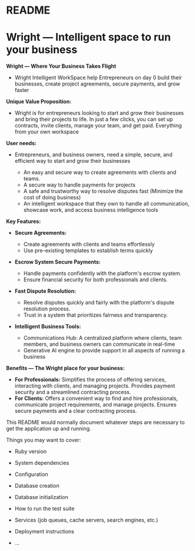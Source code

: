 # README

# Wright — Intelligent space to run your business
**Wright — Where Your Business Takes Flight**

* Wright Intelligent WorkSpace help Entrepreneurs on day 0 build their businesses, create project agreements, secure payments, and grow faster <br>

**Unique Value Proposition:**
* Wright is for entrepreneurs looking to start and grow their businesses and bring their projects to life. In just a few clicks, you can set up contracts, invite clients, manage your team, and get paid. Everything from your own workspace<BR>

**User needs:**<br>
* Entrepreneurs, and business owners,  need a simple, secure, and efficient way to start and grow their businesses<br>

     * An easy and secure way to create agreements with clients and teams.
     * A secure way to handle payments for projects
     * A safe and trustworthy way to resolve disputes fast (Minimize the cost of doing business)
     * An intelligent workspace that they own to handle all communication, showcase work, and access business intelligence tools

**Key Features:**

*    **Secure Agreements:**
      * Create agreements with clients and teams effortlessly
      * Use pre-existing templates to establish terms quickly
*    **Escrow System Secure Payments:**
      * Handle payments confidently with the platform's escrow system.
      * Ensure financial security for both professionals and clients.

*    **Fast Dispute Resolution:**
      * Resolve disputes quickly and fairly with the platform's dispute resolution process.
      * Trust in a system that prioritizes fairness and transparency.

*    **Intelligent Business Tools:**
      * Communications Hub: A centralized platform where clients, team members, and business owners can communicate in real-time
      * Generative AI engine to provide support in all aspects of running a business

**Benefits — The Wright place for your business:**
* **For Professionals:** Simplifies the process of offering services, interacting with clients, and managing projects. Provides payment security and a streamlined contracting process.
* **For Clients:** Offers a convenient way to find and hire professionals, communicate project requirements, and manage projects. Ensures secure payments and a clear contracting process.

This README would normally document whatever steps are necessary to get the
application up and running.

Things you may want to cover:

* Ruby version

* System dependencies

* Configuration

* Database creation

* Database initialization

* How to run the test suite

* Services (job queues, cache servers, search engines, etc.)

* Deployment instructions

* ...
